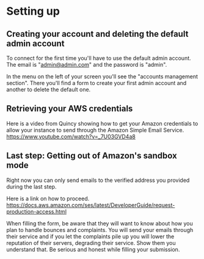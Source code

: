 # Setting up

## Creating your account and deleting the default admin account

To connect for the first time you'll have to use the default admin account. The email is "admin@admin.com" and the password is "admin".

In the menu on the left of your screen you'll see the "accounts management section". There you'll find a form to create your first admin account and another to delete the default one.

## Retrieving your AWS credentials

Here is a video from Quincy showing how to get your Amazon credentials to allow your instance to send through the Amazon Simple Email Service.
https://www.youtube.com/watch?v=_7U03GVD4a8

## Last step: Getting out of Amazon's sandbox mode

Right now you can only send emails to the verified address you provided during the last step.

Here is a link on how to proceed.
https://docs.aws.amazon.com/ses/latest/DeveloperGuide/request-production-access.html

When filling the form, be aware that they will want to know about how you plan to handle bounces and complaints. You will send your emails through their service and if you let the complaints pile up you will lower the reputation of their servers, degrading their service. Show them you understand that. Be serious and honest while filling your submission.
